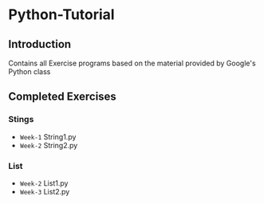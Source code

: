 # Python-Tutorial
## Introduction
Contains all Exercise programs based on the material provided by Google's Python class
## Completed Exercises
### Stings
* `Week-1` String1.py
* `Week-2` String2.py
### List
* `Week-2` List1.py
* `Week-3` List2.py
